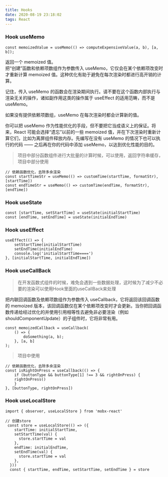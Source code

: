 ```yaml
---
title: Hooks
date: 2020-08-19 23:18:02
tags: React
---
```


### Hook useMemo
```
const memoizedValue = useMemo(() => computeExpensiveValue(a, b), [a, b]);
```
返回一个 memoized 值。   
把“创建”函数和依赖项数组作为参数传入 useMemo，它仅会在某个依赖项改变时才重新计算 memoized 值。这种优化有助于避免在每次渲染时都进行高开销的计算。

记住，传入 useMemo 的函数会在渲染期间执行。请不要在这个函数内部执行与渲染无关的操作，诸如副作用这类的操作属于 useEffect 的适用范畴，而不是 useMemo。

如果没有提供依赖项数组，useMemo 在每次渲染时都会计算新的值。

你可以把 useMemo 作为性能优化的手段，但不要把它当成语义上的保证。将来，React 可能会选择“遗忘”以前的一些 memoized 值，并在下次渲染时重新计算它们，比如为离屏组件释放内存。先编写在没有 useMemo 的情况下也可以执行的代码 —— 之后再在你的代码中添加 useMemo，以达到优化性能的目的。

>项目中部分函数组件进行大批量的计算时候，可以使用，返回字符串缓存，项目中部分使用

```
// 依赖函数优化，去除多余渲染
const startTimeStr = useMemo(() => customTime(startTime, formatStr), [startTime])
const endTimeStr = useMemo(() => customTime(endTime, formatStr), [endTime])
```

### Hook useState
```
const [startTime, setStartTime] = useState(initialStartTime)
const [endTime, setEndTime] = useState(initialEndTime)
```

### Hook useEffect
```
useEffect(() => {
    setStartTime(initialStartTime)
    setEndTime(initialEndTime)
    console.log('initialStartTime====')
}, [initialStartTime, initialEndTime])
```

### Hook useCallBack
>在开发函数式组件的时候，难免会遇到一些数据处理，这时候为了减少不必要的渲染可以使用Hook里面的useCallBack来处理

把内联回调函数及依赖项数组作为参数传入 useCallback，它将返回该回调函数的 memoized 版本，该回调函数仅在某个依赖项改变时才会更新。当你把回调函数传递给经过优化的并使用引用相等性去避免非必要渲染（例如 shouldComponentUpdate）的子组件时，它将非常有用。
```
const memoizedCallback = useCallback(
    () => {
        doSomething(a, b);
    }, [a, b]
);
```
>项目中使用
```
// 依赖函数优化，去除多余渲染
const isRightOnPress = useCallback(() => {
    if (buttonType && buttonType[1] !== 3 && rightOnPress) {
    rightOnPress()
    }
}, [buttonType, rightOnPress])
```

### Hook useLocalStore 

```
import { observer, useLocalStore } from 'mobx-react'

// 创建store
 const store = useLocalStore(() => ({
    startTime: initialStartTime,
    setStartTime(val) {
      store.startTime = val
    },
    endTime: initialEndTime,
    setEndTime(val) {
      store.startTime = val
    },
  }))
  const { startTime, endTime, setStartTime, setEndTime } = store
```
